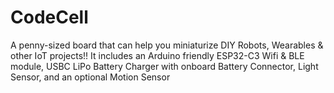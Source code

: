 # CodeCell
A penny-sized board that can help you miniaturize DIY Robots, Wearables &amp; other IoT projects!! It includes an Arduino friendly ESP32-C3 Wifi &amp; BLE module, USBC LiPo Battery Charger with onboard Battery Connector, Light Sensor, and an optional Motion Sensor
